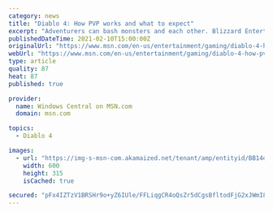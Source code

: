 ```yaml
---
category: news
title: "Diablo 4: How PVP works and what to expect"
excerpt: "Adventurers can bash monsters and each other. Blizzard Entertainment's upcoming hack-and-slash RPG Diablo 4 is still a ways off. Still, even with the scourges of Goatmen and other monsters pillaging ..."
publishedDateTime: 2021-02-10T15:00:00Z
originalUrl: "https://www.msn.com/en-us/entertainment/gaming/diablo-4-how-pvp-works-and-what-to-expect/ar-BB1dAeQu"
webUrl: "https://www.msn.com/en-us/entertainment/gaming/diablo-4-how-pvp-works-and-what-to-expect/ar-BB1dAeQu"
type: article
quality: 87
heat: 87
published: true

provider:
  name: Windows Central on MSN.com
  domain: msn.com

topics:
  - Diablo 4

images:
  - url: "https://img-s-msn-com.akamaized.net/tenant/amp/entityid/BB14dK5L.img?h=315&w=600&m=6&q=60&o=t&l=f&f=jpg&x=423&y=106"
    width: 600
    height: 315
    isCached: true

secured: "pFx4IZTzV1BRSHr9o+yZ6IUle/FFLiqgCR4oQsZr5dCgsBfltodFjG2xJWmI8fAjZmGqQuABxIW7MZDdVp9vcbZcQp6hQAJXAcXly/llA4X9fprBMNM8SJUQIam1hpJtTADfkdIciAZPAD14VSjJQ/HhWQyyXON89U1UFkakuBmO2Nk51xDDRkmTNMcVUFv/m13b/rSMgMdwYJvlmB/RjhG+DRLmWWAESWT9Br+jylRbSz7Fio/l2Ia3WK7b4HbUNLqTrWgh7vLM//ks9/sTg5mEi79l9Zz5DpQfyHQ8P7Pzs8H80gIfA7LWse/n0r9p7S3zGr9mC+GlQAv2gp9uAnee4cFlV6LSAfjQ/8PmgrM=;2oAQacE1F1kF9v8yRSOOSg=="
---
```


